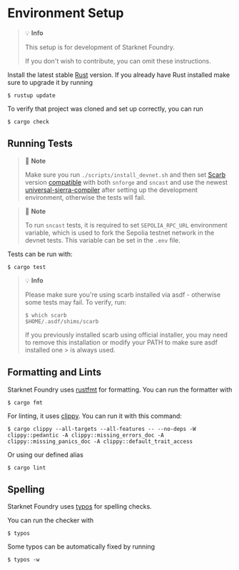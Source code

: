 # Environment Setup

> 💡 **Info**
> 
> This setup is for development of Starknet Foundry.
>
> If you don't wish to contribute, you can omit these instructions.

Install the latest stable [Rust](https://www.rust-lang.org/tools/install) version.
If you already have Rust installed make sure to upgrade it by running

```shell
$ rustup update
```

To verify that project was cloned and set up correctly, you can run

```shell
$ cargo check
```

## Running Tests

> 📝 **Note**
> 
> Make sure you run `./scripts/install_devnet.sh`
> and then set [Scarb](https://docs.swmansion.com/scarb/) version 
> [compatible](https://github.com/foundry-rs/starknet-foundry/releases) with both `snforge` and `sncast`
> and use the newest [universal-sierra-compiler](https://github.com/software-mansion/universal-sierra-compiler)
> after setting up the development environment, otherwise the tests will fail.

> 📝 **Note**
>
> To run `sncast` tests, it is required to set `SEPOLIA_RPC_URL` environment variable, which is
> used to fork the Sepolia testnet network in the devnet tests. This variable can be set in the `.env` file.

Tests can be run with:

```shell
$ cargo test
```

> 💡 **Info**
>
> Please make sure you're using scarb installed via asdf - otherwise some tests may fail.
> To verify, run:
> 
> ```shell
> $ which scarb
> $HOME/.asdf/shims/scarb
> ```
> 
> If you previously installed scarb using official installer, you may need to remove this installation or modify your PATH to make sure asdf installed one > is always used.

## Formatting and Lints

Starknet Foundry uses [rustfmt](https://github.com/rust-lang/rustfmt) for formatting. You can run the formatter with

```shell
$ cargo fmt
```

For linting, it uses [clippy](https://github.com/rust-lang/rust-clippy). You can run it with this command:

```shell
$ cargo clippy --all-targets --all-features -- --no-deps -W clippy::pedantic -A clippy::missing_errors_doc -A clippy::missing_panics_doc -A clippy::default_trait_access
```

Or using our defined alias

```shell
$ cargo lint
```

## Spelling

Starknet Foundry uses [typos](https://github.com/marketplace/actions/typos-action) for spelling checks.

You can run the checker with

```shell
$ typos
```

Some typos can be automatically fixed by running

```shell
$ typos -w
```
